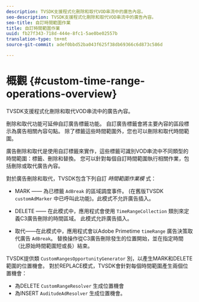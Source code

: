 ```yaml
---
description: TVSDK支援程式化刪除和取代VOD串流中的廣告內容。
seo-description: TVSDK支援程式化刪除和取代VOD串流中的廣告內容。
seo-title: 自訂時間範圍作業
title: 自訂時間範圍作業
uuid: fb27f343-718d-444e-8fc1-5ae0be02557b
translation-type: tm+mt
source-git-commit: adef0bbd52ba043f625f38db69366c6d873c586d

---
```



# 概觀 {#custom-time-range-operations-overview}

TVSDK支援程式化刪除和取代VOD串流中的廣告內容。

刪除和取代功能可延伸自訂廣告標籤功能。 自訂廣告標籤會將主要內容的區段標示為廣告相關內容句點。 除了標籤這些時間範圍外，您也可以刪除和取代時間範圍。

<!--<a id="section_D3FE668CAF764DCC912373D5410C932C"></a>-->

廣告刪除和取代是使用自訂標籤來實作，這些標籤可識別VOD串流中不同類型的時間範圍：標籤、刪除和替換。 您可以針對每個自訂時間範圍執行相關作業，包括刪除或取代廣告內容。

對於廣告刪除和取代，TVSDK包含下列自訂 *時間範圍作業模* 式：

* MARK —— 為已標籤 `AdBreak` 的區域調度事件。 (在舊版TVSDK `customAdMarker` 中已呼叫此功能)。此模式不允許廣告插入。

* DELETE —— 在此模式中，應用程式會使用 `TimeRangeCollection` 類別來定義C3廣告刪除的時間區域。 此模式允許廣告插入。
* 取代——在此模式中，應用程式會以Adobe Primetime `timeRange` 廣告決策取代廣告 `AdBreak`。 替換操作從C3廣告刪除發生的位置開始，並在指定時間（比原始時間範圍短或長）結束。

TVSDK提供類 `CustomRangesOpportunityGenerator` 別，以產生MARK和DELETE範圍的位置機會。 對於REPLACE模式，TVSDK會針對每個時間範圍產生兩個位置機會：

* 為DELETE `CustomRangeResolver` 生成位置機會
* 為INSERT `AuditudeAdResolver` 生成位置機會。